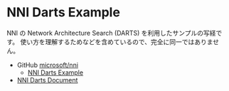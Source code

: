 # NNI Darts Example

NNI の Network Architecture Search (DARTS) を利用したサンプルの写経です。
使い方を理解するためなどを含めているので、完全に同一ではありません。

- GitHub [microsoft/nni][nni]
  - [NNI Darts Example][darts_example]
- [NNI Darts Document][darts_document]

[darts_example]: https://github.com/microsoft/nni/tree/master/examples/nas/darts
[darts_document]: https://nni.readthedocs.io/en/latest/NAS/DARTS.html
[nni]: https://github.com/microsoft/nni
